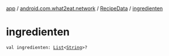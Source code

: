 [app](../../index.md) / [android.com.what2eat.network](../index.md) / [RecipeData](index.md) / [ingredienten](./ingredienten.md)

# ingredienten

`val ingredienten: `[`List`](https://kotlinlang.org/api/latest/jvm/stdlib/kotlin.collections/-list/index.html)`<`[`String`](https://kotlinlang.org/api/latest/jvm/stdlib/kotlin/-string/index.html)`>?`
